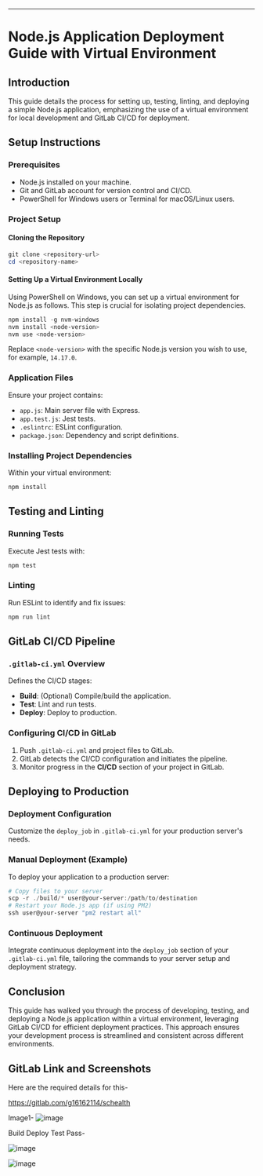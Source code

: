 
---

# Node.js Application Deployment Guide with Virtual Environment

## Introduction
This guide details the process for setting up, testing, linting, and deploying a simple Node.js application, emphasizing the use of a virtual environment for local development and GitLab CI/CD for deployment.

## Setup Instructions

### Prerequisites
- Node.js installed on your machine.
- Git and GitLab account for version control and CI/CD.
- PowerShell for Windows users or Terminal for macOS/Linux users.

### Project Setup

#### Cloning the Repository
```powershell
git clone <repository-url>
cd <repository-name>
```

#### Setting Up a Virtual Environment Locally
Using PowerShell on Windows, you can set up a virtual environment for Node.js as follows. This step is crucial for isolating project dependencies.

```powershell
npm install -g nvm-windows
nvm install <node-version>
nvm use <node-version>
```
Replace `<node-version>` with the specific Node.js version you wish to use, for example, `14.17.0`.

### Application Files
Ensure your project contains:
- `app.js`: Main server file with Express.
- `app.test.js`: Jest tests.
- `.eslintrc`: ESLint configuration.
- `package.json`: Dependency and script definitions.

### Installing Project Dependencies
Within your virtual environment:
```powershell
npm install
```

## Testing and Linting

### Running Tests
Execute Jest tests with:
```powershell
npm test
```

### Linting
Run ESLint to identify and fix issues:
```powershell
npm run lint
```

## GitLab CI/CD Pipeline

### `.gitlab-ci.yml` Overview
Defines the CI/CD stages:
- **Build**: (Optional) Compile/build the application.
- **Test**: Lint and run tests.
- **Deploy**: Deploy to production.

### Configuring CI/CD in GitLab
1. Push `.gitlab-ci.yml` and project files to GitLab.
2. GitLab detects the CI/CD configuration and initiates the pipeline.
3. Monitor progress in the **CI/CD** section of your project in GitLab.

## Deploying to Production

### Deployment Configuration
Customize the `deploy_job` in `.gitlab-ci.yml` for your production server's needs.

### Manual Deployment (Example)
To deploy your application to a production server:

```powershell
# Copy files to your server
scp -r ./build/* user@your-server:/path/to/destination
# Restart your Node.js app (if using PM2)
ssh user@your-server "pm2 restart all"
```

### Continuous Deployment
Integrate continuous deployment into the `deploy_job` section of your `.gitlab-ci.yml` file, tailoring the commands to your server setup and deployment strategy.

## Conclusion
This guide has walked you through the process of developing, testing, and deploying a Node.js application within a virtual environment, leveraging GitLab CI/CD for efficient deployment practices. This approach ensures your development process is streamlined and consistent across different environments.


## GitLab Link and Screenshots

Here are the required details for this- 

https://gitlab.com/g16162114/schealth

Image1-
![image](https://github.com/simarmehta/Assessment-SCH-P2/assets/70880900/e97b1756-13ba-4076-86d4-ca63d9adf1a5)

Build Deploy Test Pass-

![image](https://github.com/simarmehta/Assessment-SCH-P2/assets/70880900/d6eb1c0b-ac89-4298-8e1e-f439da9242c2)

![image](https://github.com/simarmehta/Assessment-SCH-P2/assets/70880900/8ab1bb78-8901-4aa7-bc7c-fd76cf62e14b)


